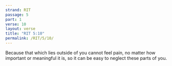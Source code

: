 ```yaml
---
strand: RIT
passage: 5
part: 1
verse: 10
layout: verse
title: "RIT 5:10"
permalink: /RIT/5/10/
---
```

Because that which lies outside of you cannot feel pain, no matter how important or meaningful it is, so it can be easy to neglect these parts of you.
